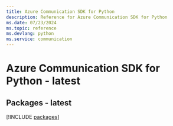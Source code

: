 ```yaml
---
title: Azure Communication SDK for Python
description: Reference for Azure Communication SDK for Python
ms.date: 07/23/2024
ms.topic: reference
ms.devlang: python
ms.service: communication
---
```

# Azure Communication SDK for Python - latest
## Packages - latest
[!INCLUDE [packages](communication-index.md)]